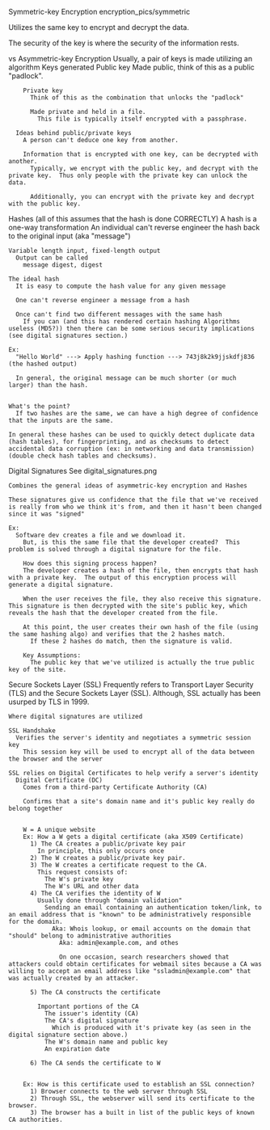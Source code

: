 Symmetric-key Encryption
  encryption_pics/symmetric

  Utilizes the same key to encrypt and decrypt the data.

  The security of the key is where the security of the information rests.

  vs Asymmetric-key Encryption
    Usually, a pair of keys is made utilizing an algorithm
      Keys generated
        Public key
          Made public, think of this as a public "padlock".
            
        Private key
          Think of this as the combination that unlocks the "padlock"

          Made private and held in a file.
            This file is typically itself encrypted with a passphrase.

      Ideas behind public/private keys
        A person can't deduce one key from another.

        Information that is encrypted with one key, can be decrypted with another.
          Typically, we encrypt with the public key, and decrypt with the private key.  Thus only people with the private key can unlock the data.

          Additionally, you can encrypt with the private key and decrypt with the public key.

Hashes (all of this assumes that the hash is done CORRECTLY)
  A hash is a one-way transformation
    An individual can't reverse engineer the hash back to the original input (aka "message")
    
    Variable length input, fixed-length output
      Output can be called
        message digest, digest

    The ideal hash
      It is easy to compute the hash value for any given message

      One can't reverse engineer a message from a hash

      Once can't find two different messages with the same hash
        If you can (and this has rendered certain hashing Algorithms useless (MD5?)) then there can be some serious security implications (see digital signatures section.)

    Ex:
      "Hello World" ---> Apply hashing function ---> 743j8k2k9jjskdfj836 (the hashed output)

      In general, the original message can be much shorter (or much larger) than the hash.  


    What's the point?
      If two hashes are the same, we can have a high degree of confidence that the inputs are the same.

    In general these hashes can be used to quickly detect duplicate data (hash tables), for fingerprinting, and as checksums to detect accidental data corruption (ex: in networking and data transmission) (double check hash tables and checksums).

  Digital Signatures
    See digital_signatures.png

    Combines the general ideas of asymmetric-key encryption and Hashes

    These signatures give us confidence that the file that we've received is really from who we think it's from, and then it hasn't been changed since it was "signed"

    Ex:
      Software dev creates a file and we download it.
        But, is this the same file that the developer created?  This problem is solved through a digital signature for the file.

        How does this signing process happen?
        The developer creates a hash of the file, then encrypts that hash with a private key.  The output of this encryption process will generate a digital signature.

        When the user receives the file, they also receive this signature.  This signature is then decrypted with the site's public key, which reveals the hash that the developer created from the file.

        At this point, the user creates their own hash of the file (using the same hashing algo) and verifies that the 2 hashes match.
          If these 2 hashes do match, then the signature is valid.

        Key Assumptions:
          The public key that we've utilized is actually the true public key of the site.

  Secure Sockets Layer (SSL)
    Frequently refers to Transport Layer Security (TLS) and the Secure Sockets Layer (SSL).  Although, SSL actually has been usurped by TLS in 1999.

    Where digital signatures are utilized

    SSL Handshake
      Verifies the server's identity and negotiates a symmetric session key
        This session key will be used to encrypt all of the data between the browser and the server

    SSL relies on Digital Certificates to help verify a server's identity
      Digital Certificate (DC)
        Comes from a third-party Certificate Authority (CA)

        Confirms that a site's domain name and it's public key really do belong together


        W = A unique website
        Ex: How a W gets a digital certificate (aka X509 Certificate)
          1) The CA creates a public/private key pair
            In principle, this only occurs once
          2) The W creates a public/private key pair.
          3) The W creates a certificate request to the CA.
            This request consists of:
              The W's private key
              The W's URL and other data
          4) The CA verifies the identity of W
            Usually done through "domain validation"
              Sending an email containing an authentication token/link, to an email address that is "known" to be administratively responsible for the domain.
                Aka: Whois lookup, or email accounts on the domain that "should" belong to administrative authorities
                  Aka: admin@example.com, and othes

                  On one occasion, search researchers showed that attackers could obtain certificates for webmail sites because a CA was willing to accept an email address like "ssladmin@example.com" that was actually created by an attacker.
          
          5) The CA constructs the certificate

            Important portions of the CA
              The issuer's identity (CA)
              The CA's digital signature
                Which is produced with it's private key (as seen in the digital signature section above.)
              The W's domain name and public key
              An expiration date

          6) The CA sends the certificate to W


        Ex: How is this certificate used to establish an SSL connection?
          1) Browser connects to the web server through SSL
          2) Through SSL, the webserver will send its certificate to the browser.
          3) The browser has a built in list of the public keys of known CA authorities.

















    
